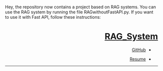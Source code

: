 Hey, the repository now contains a project based on RAG systems. You can use the RAG system by running the file RAGwithoutFastAPI.py. If you want to use it with Fast API, follow these instructions:


<div dir="rtl"> 


# [RAG_System](https://github.com/FATEMEHVAKILI/RAG_System) 

- [GitHub](https://github.com/FatemehVakili/)

- [Resume](https://fatemehvakili.github.io/)

------------------
